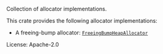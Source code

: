 Collection of allocator implementations.

This crate provides the following allocator implementations:

- A freeing-bump allocator: [`FreeingBumpHeapAllocator`](https://docs.rs/sc-allocator/latest/sc_allocator/struct.FreeingBumpHeapAllocator.html)

License: Apache-2.0
